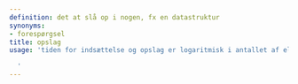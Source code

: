 ```yaml
---
definition: det at slå op i nogen, fx en datastruktur
synonyms:
- forespørgsel
title: opslag
usage: 'tiden for indsættelse og opslag er logaritmisk i antallet af elementer.

  '
---
```

